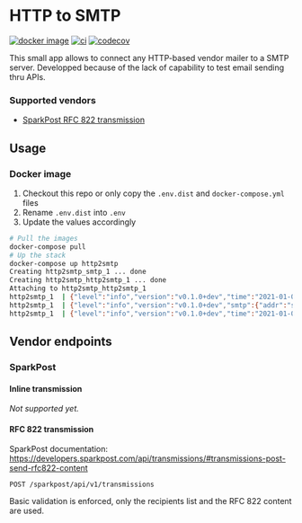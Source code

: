 # HTTP to SMTP

[![docker image](https://img.shields.io/docker/v/eexit/http2smtp?label=docker-image&sort=date)](https://hub.docker.com/repository/docker/eexit/http2smtp) [![ci](https://github.com/eexit/http2smtp/workflows/build/badge.svg)](https://github.com/eexit/http2smtp/actions) [![codecov](https://codecov.io/gh/eexit/http2smtp/branch/master/graph/badge.svg?token=XH18EYLDLZ)](https://codecov.io/gh/eexit/http2smtp)

This small app allows to connect any HTTP-based vendor mailer to a SMTP server. Developped because of the lack of capability to test email sending thru APIs.

### Supported vendors

- [SparkPost RFC 822 transmission](https://developers.sparkpost.com/api/transmissions/#transmissions-post-send-rfc822-content)

## Usage

### Docker image

1. Checkout this repo or only copy the `.env.dist` and `docker-compose.yml` files
1. Rename `.env.dist` into `.env`
2. Update the values accordingly

```bash
# Pull the images
docker-compose pull
# Up the stack
docker-compose up http2smtp
Creating http2smtp_smtp_1 ... done
Creating http2smtp_http2smtp_1 ... done
Attaching to http2smtp_http2smtp_1
http2smtp_1  | {"level":"info","version":"v0.1.0+dev","time":"2021-01-03T22:32:08Z","message":"app is starting"}
http2smtp_1  | {"level":"info","version":"v0.1.0+dev","smtp":{"addr":"smtp:1025","id":"go:net/smtp"},"time":"2021-01-03T22:32:08Z","message":"dialing to smtp server"}
http2smtp_1  | {"level":"info","version":"v0.1.0+dev","time":"2021-01-03T22:32:08Z","message":"listening on http:8080"}
```

## Vendor endpoints

### SparkPost

#### Inline transmission

_Not supported yet._

#### RFC 822 transmission

SparkPost documentation: https://developers.sparkpost.com/api/transmissions/#transmissions-post-send-rfc822-content

    POST /sparkpost/api/v1/transmissions

Basic validation is enforced, only the recipients list and the RFC 822 content are used.

